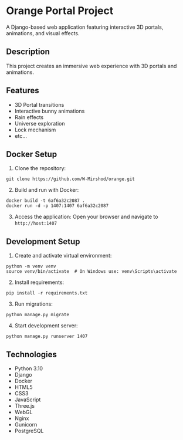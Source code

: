 # Orange Portal Project

A Django-based web application featuring interactive 3D portals, animations, and visual effects.

## Description
This project creates an immersive web experience with 3D portals and animations.

## Features
- 3D Portal transitions
- Interactive bunny animations
- Rain effects
- Universe exploration
- Lock mechanism
- etc...

## Docker Setup
1. Clone the repository:
```
git clone https://github.com/W-Mirshod/orange.git
```

2. Build and run with Docker:
```
docker build -t 6af6a32c2087 .
docker run -d -p 1407:1407 6af6a32c2087
```

3. Access the application:
Open your browser and navigate to `http://host:1407`

## Development Setup
1. Create and activate virtual environment:
```
python -m venv venv
source venv/bin/activate  # On Windows use: venv\Scripts\activate
```

2. Install requirements:
```
pip install -r requirements.txt
```

3. Run migrations:
```
python manage.py migrate
```

4. Start development server:
```
python manage.py runserver 1407
```

## Technologies
- Python 3.10
- Django
- Docker
- HTML5
- CSS3
- JavaScript
- Three.js
- WebGL
- Nginx
- Gunicorn
- PostgreSQL
